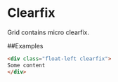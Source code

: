 # Clearfix

Grid contains micro clearfix.

##Examples
````Html
<div class="float-left clearfix">
Some content
</div>
````
